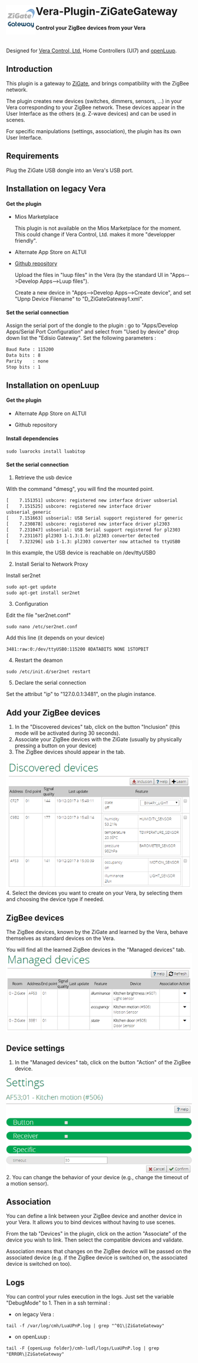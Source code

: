 # <img align="left" src="media/zigate_gateway_logo.png"> Vera-Plugin-ZiGateGateway

**Control your ZigBee devices from your Vera**

<br/>

Designed for [Vera Control, Ltd.](http://getvera.com) Home Controllers (UI7) and [openLuup](https://github.com/akbooer/openLuup).


## Introduction

This plugin is a gateway to [ZiGate](http://zigate.fr), and brings compatibility with the ZigBee network.

The plugin creates new devices (switches, dimmers, sensors, ...) in your Vera corresponding to your ZigBee network.
These devices appear in the User Interface as the others (e.g. Z-wave devices) and can be used in scenes.

For specific manipulations (settings, association), the plugin has its own User Interface.


## Requirements

Plug the ZiGate USB dongle into an Vera's USB port.


## Installation on legacy Vera

#### Get the plugin

- Mios Marketplace

  This plugin is not available on the Mios Marketplace for the moment. This could change if Vera Control, Ltd. makes it more "developper friendly".

- Alternate App Store on ALTUI

- [Github repository](https://github.com/vosmont/Vera-Plugin-ZiGateGateway)
  
  Upload the files in "luup files" in the Vera (by the standard UI in "Apps-->Develop Apps-->Luup files").
  
  Create a new device in "Apps-->Develop Apps-->Create device", and set "Upnp Device Filename" to "D_ZiGateGateway1.xml".

#### Set the serial connection

Assign the serial port of the dongle to the plugin : go to "Apps/Develop Apps/Serial Port Configuration" and select from "Used by device" drop down list the "Edisio Gateway".
Set the following parameters :

```
Baud Rate : 115200
Data bits : 8
Parity    : none
Stop bits : 1
```

## Installation on openLuup

#### Get the plugin
- Alternate App Store on ALTUI

- Github repository

#### Install dependencies

```
sudo luarocks install luabitop
```

#### Set the serial connection

1. Retrieve the usb device

With the command "dmesg", you will find the mounted point.
```
[    7.151351] usbcore: registered new interface driver usbserial
[    7.151525] usbcore: registered new interface driver usbserial_generic
[    7.151663] usbserial: USB Serial support registered for generic
[    7.230878] usbcore: registered new interface driver pl2303
[    7.231047] usbserial: USB Serial support registered for pl2303
[    7.231167] pl2303 1-1.3:1.0: pl2303 converter detected
[    7.323296] usb 1-1.3: pl2303 converter now attached to ttyUSB0
```
In this example, the USB device is reachable on /dev/ttyUSB0

2. Install Serial to Network Proxy

Install ser2net
```
sudo apt-get update
sudo apt-get install ser2net
```

3. Configuration

Edit the file "ser2net.conf"
```
sudo nano /etc/ser2net.conf
```
Add this line (it depends on your device)
```
3481:raw:0:/dev/ttyUSB0:115200 8DATABITS NONE 1STOPBIT
```

4. Restart the deamon
```
sudo /etc/init.d/ser2net restart
```

5. Declare the serial connection

Set the attribut "ip" to "127.0.0.1:3481", on the plugin instance.


## Add your ZigBee devices

1. In the "Discovered devices" tab, click on the button "Inclusion" (this mode will be activated during 30 seconds).
2. Associate your ZigBee devices with the ZiGate (usually by physically pressing a button on your device)
3. The ZigBee devices should appear in the tab.
<img src="media/zigate_gateway_screenshot_discovered_devices.png">
4. Select the devices you want to create on your Vera, by selecting them and choosing the device type if needed.

## ZigBee devices

The ZigBee devices, known by the ZiGate and learned by the Vera, behave themselves as standard devices on the Vera.

You will find all the learned ZigBee devices in the "Managed devices" tab.
<img src="media/zigate_gateway_screenshot_managed_devices.png">

## Device settings

1. In the "Managed devices" tab, click on the button "Action" of the ZigBee device.
<img src="media/zigate_gateway_screenshot_device_settings.png">
2. You can change the behavior of your device (e.g., change the timeout of a motion sensor).

## Association

You can define a link between your ZigBee device and another device in your Vera. It allows you to bind devices without having to use scenes.

From the tab "Devices" in the plugin, click on the action "Associate" of the device you wish to link.
Then select the compatible devices and validate.

Association means that changes on the ZigBee device will be passed on the associated device (e.g. if the ZigBee device is switched on, the associated device is switched on too).


## Logs

You can control your rules execution in the logs. Just set the variable "DebugMode" to 1.
Then in a ssh terminal :

- on legacy Vera :
```
tail -f /var/log/cmh/LuaUPnP.log | grep "^01\|ZiGateGateway"
```

- on openLuup :
```
tail -F {openLuup folder}/cmh-ludl/logs/LuaUPnP.log | grep "ERROR\|ZiGateGateway"
```
